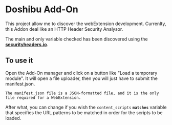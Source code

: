 # Doshibu Add-On
This project allow me to discover the webExtension development.
Currenlty, this Addon deal like an HTTP Header Security Analysor.

The main and only variable checked has been discovered using the [**securityheaders.io**](https://securityheaders.io/).

## To use it
Open the Add-On manager and click on a button like "Load a temporary module".
It will open a file uploader, then you will just have to submit the manifest.json.

```
The manifest.json file is a JSON-formatted file, and it is the only file required for a WebExtension.
```

After what, you can change if you wish the `content_scripts` **`matches`** variable that specifies the URL patterns to be matched in order for the scripts to be loaded.
